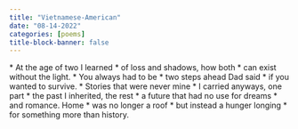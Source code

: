 ```yaml
---
title: "Vietnamese-American"
date: "08-14-2022"
categories: [poems]
title-block-banner: false
---
```


<div class = "poem">
* At the age of two I learned 
* of loss and shadows, how both 
* can exist without the light.
* You always had to be 
* two steps ahead Dad said 
* if you wanted to survive.
* Stories that were never mine 
* I carried anyways, one part
* the past I inherited, the rest 
* a future that had no use for dreams
* and romance. Home
* was no longer a roof
* but instead a hunger longing
* for something more than history.
</div>